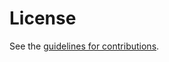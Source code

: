 # License

See the
[guidelines for contributions](https://github.com/yaroslavros/connect-ip-optimizations/blob/main/CONTRIBUTING.md).
